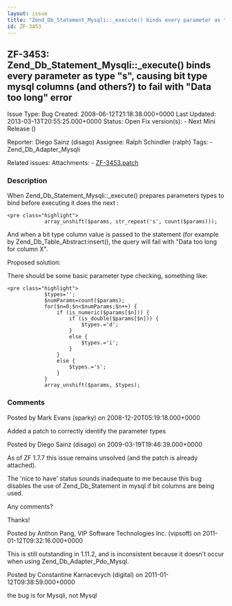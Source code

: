 ```yaml
---
layout: issue
title: "Zend_Db_Statement_Mysqli::_execute() binds every parameter as type &quot;s&quot;, causing bit type mysql columns (and others?)  to fail with &quot;Data too long&quot; error"
id: ZF-3453
---
```


ZF-3453: Zend\_Db\_Statement\_Mysqli::\_execute() binds every parameter as type "s", causing bit type mysql columns (and others?) to fail with "Data too long" error
--------------------------------------------------------------------------------------------------------------------------------------------------------------------

 Issue Type: Bug Created: 2008-06-12T21:18:38.000+0000 Last Updated: 2013-03-13T20:55:25.000+0000 Status: Open Fix version(s): - Next Mini Release ()
 
 Reporter:  Diego Sainz (disago)  Assignee:  Ralph Schindler (ralph)  Tags: - Zend\_Db\_Adapter\_Mysqli
 
 Related issues: 
 Attachments: - [ZF-3453.patch](/issues/secure/attachment/11688/ZF-3453.patch)
 
### Description

When Zend\_Db\_Statement\_Mysqli::\_execute() prepares parameters types to bind before executing it does the next :

 
    <pre class="highlight">
                array_unshift($params, str_repeat('s', count($params)));


And when a bit type column value is passed to the statement (for example by Zend\_Db\_Table\_Abstract:insert(), the query will fail with "Data too long for column X".

Proposed solution:

There should be some basic parameter type checking, something like:

 
    <pre class="highlight">
                $types='';
                $numParams=count($params);
                for($n=0;$n<$numParams;$n++) {
                    if (is_numeric($params[$n])) {
                        if (is_double($params[$n])) {
                            $types.='d';            
                        }   
                        else {
                            $types.='i';
                        }
                    } 
                    else {
                        $types.='s';
                    }
                }
                array_unshift($params, $types);


 

 

### Comments

Posted by Mark Evans (sparky) on 2008-12-20T05:19:18.000+0000

Added a patch to correctly identify the parameter types

 

 

Posted by Diego Sainz (disago) on 2009-03-19T19:46:39.000+0000

As of ZF 1.7.7 this issue remains unsolved (and the patch is already attached).

The 'nice to have' status sounds inadequate to me because this bug disables the use of Zend\_Db\_Statement in mysql if bit columns are being used.

Any comments?

Thanks!

 

 

Posted by Anthon Pang, VIP Software Technologies Inc. (vipsoft) on 2011-01-12T09:32:16.000+0000

This is still outstanding in 1.11.2, and is inconsistent because it doesn't occur when using Zend\_Db\_Adapter\_Pdo\_Mysql.

 

 

Posted by Constantine Karnacevych (digital) on 2011-01-12T09:38:59.000+0000

the bug is for Mysqli, not Mysql

 

 